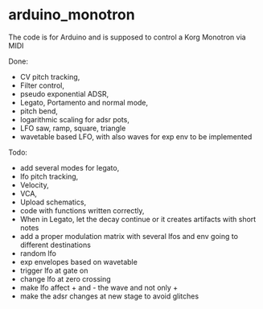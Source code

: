 # arduino_monotron

The code is for Arduino and is supposed to control a Korg Monotron via MIDI


Done:
* CV pitch tracking,
* Filter control,
* pseudo exponential ADSR,
* Legato,  Portamento and normal mode,
* pitch bend,
* logarithmic scaling for adsr pots,
* LFO saw, ramp, square,  triangle
* wavetable based LFO, with also waves for exp env to be implemented

Todo:
* add several modes for legato,
* lfo pitch tracking,
* Velocity,
* VCA,
* Upload schematics,
* code with functions written correctly,
* When in Legato, let the decay continue or it creates artifacts with short notes
* add a proper modulation matrix with several lfos and env going to different destinations
* random lfo
* exp envelopes based on wavetable
* trigger lfo at gate on
* change lfo at zero crossing
* make lfo affect + and - the wave and not only +
* make the adsr changes at new stage to avoid glitches


